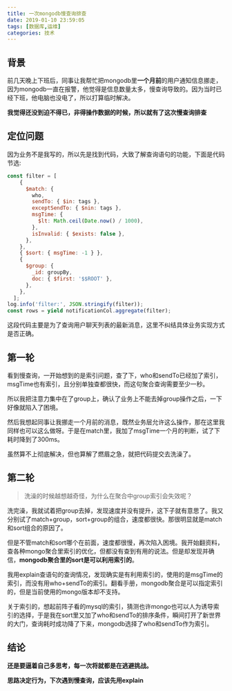 ```yaml
---
title: 一次mongodb慢查询排查
date: 2019-01-10 23:59:05
tags: [数据库,运维]
categories: 技术
---
```


## 背景

前几天晚上下班后，同事让我帮忙把mongodb里**一个月前**的用户通知信息挪走，因为mongodb一直在报警，他觉得是信息数量太多，慢查询导致的。因为当时已经下班，他电脑也没电了，所以打算临时解决。

**我觉得还没到迫不得已，非得操作数据的时候，所以就有了这次慢查询排查**

## 定位问题

因为业务不是我写的，所以先是找到代码，大致了解查询语句的功能，下面是代码节选:

```javascript
const filter = [
    {
      $match: {
        who,
        sendTo: { $in: tags },
        exceptSendTo: { $nin: tags },
        msgTime: {
          $lt: Math.ceil(Date.now() / 1000),
        },
        isInvalid: { $exists: false },
      },
    },
    { $sort: { msgTime: -1 } },
    {
      $group: {
        _id: groupBy,
        doc: { $first: '$$ROOT' },
      },
    },
  ];
log.info('filter:', JSON.stringify(filter));
const rows = yield notificationCol.aggregate(filter);
```

这段代码主要是为了查询用户聊天列表的最新消息，这里不纠结具体业务实现方式是否正确。

## 第一轮

看到慢查询，一开始想到的是索引问题，查了下，who和sendTo已经加了索引，msgTime也有索引，且分别单独查都很快，而这句聚合查询需要至少一秒。

所以我把注意力集中在了group上，确认了业务上不能去掉group操作之后，一下好像就陷入了困境。

然后我想起同事让我挪走一个月前的消息，既然业务层允许这么操作，那在这里我同样也可以这么做呀。于是在match里，我加了msgTime一个月的判断，试了下耗时降到了300ms。

虽然算不上彻底解决，但也算解了燃眉之急，就把代码提交去洗澡了。

## 第二轮

> 洗澡的时候越想越奇怪，为什么在聚合中group索引会失效呢？

洗完澡，我就试着把group去掉，发现速度并没有提升，这下子就有意思了。我又分别试了match+group，sort+group的组合，速度都很快。那很明显就是match和sort组合的原因了。

但是不管match和sort哪个在前面，速度都很慢，再次陷入困境。我开始翻资料，查各种mongo聚合里索引的优化，但都没有查到有用的说法。但是却发现并确信，**mongodb聚合里的sort是可以利用索引的**。

我用explain查语句的查询情况，发现确实是有利用索引的，使用的是msgTime的索引，而没有用who+sendTo的索引。翻看手册，mongodb聚合是可以指定索引的，但是当前使用的mongo版本却不支持。

关于索引的，想起前阵子看的mysql的索引，猜测也许mongo也可以人为诱导索引的选择，于是我在sort里又加了who和sendTo的排序条件，瞬间打开了新世界的大门，查询耗时成功降了下来，mongodb选择了who和sendTo作为索引。

## 结论

**还是要逼着自己多思考，每一次将就都是在逃避挑战。**

**思路决定行为，下次遇到慢查询，应该先用explain**



